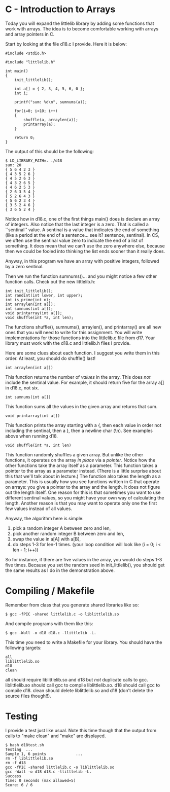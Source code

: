 # C - Introduction to Arrays

Today you will expand the littlelib library by adding some functions that work with arrays.  The idea is to become comfortable working with arrays and array pointers in C.

Start by looking at the file d18.c I provide.  Here it is below:

    #include <stdio.h> 

    #include "littlelib.h"

    int main() 
    {
        init_littlelib();
        
        int a[] = { 2, 3, 4, 5, 6, 0 };
        int i;
        
        printf("sum: %d\n", sumnums(a));
        
        for(i=0; i<10; i++)
        {
            shuffle(a, arraylen(a));
            printarray(a);
        }
            
        return 0; 
    }

The output of this should be the following:

    $ LD_LIBRARY_PATH=. ./d18 
    sum: 20
    { 5 6 4 2 3 }
    { 4 3 5 2 6 }
    { 4 5 2 6 3 }
    { 4 3 2 6 5 }
    { 4 6 2 5 3 }
    { 2 6 3 5 4 }
    { 5 2 6 4 3 }
    { 5 6 2 3 4 }
    { 3 5 2 4 6 }
    { 3 6 5 2 4 }
    
Notice how in d18.c, one of the first things main() does is declare an array of integers.  Also notice that the last integer is a zero.  That is called a ``sentinal'' value.  A sentinal is a value that indicates the end of something (like a period at the end of a sentence... see it? sentence, sentinal).  In CS, we often use the sentinal value zero to indicate the end of a list of something.  It does mean that we can't use the zero anywhere else, because then we could be fooled into thinking the list ends sooner than it really does.

Anyway, in this program we have an array with positive integers, followed by a zero sentinal.

Then we run the function sumnums()... and you might notice a few other function calls.  Check out the new littlelib.h:

    int init_littlelib();
    int randint(int lower, int upper);
    int is_prime(int n);
    int arraylen(int a[]);
    int sumnums(int a[]);
    void printarray(int a[]);
    void shuffle(int *a, int len);
    
The functions shuffle(), sumnums(), arraylen(), and printarray() are all new ones that you will need to write for this assignment.  You will write implementations for those functions into the littlelib.c file from d17.  Your library must work with the d18.c and littlelib.h files I provide.

Here are some clues about each function.  I suggest you write them in this order.  At least, you should do shuffle() last!


    int arraylen(int a[])

This function returns the number of *values* in the array.  This does *not* include the sentinal value.  For example, it should return five for the array a[] in d18.c, not six.


    int sumnums(int a[])

This function sums all the values in the given array and returns that sum.


    void printarray(int a[])

This function prints the array starting with a {, then each value in order not including the sentinal, then a }, then a newline char (\n).  See examples above when running d18.


    void shuffle(int *a, int len)
    
This function randomly shuffles a given array.  But unlike the other functions, it operates on the array *in place* via a *pointer*.  Notice how the other functions take the array itself as a parameter.  This function takes a pointer to the array as a parameter instead.  (There is a little surprise about this that we'll talk about in lecture.)  The function also takes the length as a parameter.  This is usually how you see functions written in C that operate on arrays: you give a pointer to the array and the length.  It does not figure out the length itself.  One reason for this is that sometimes you want to use different sentinal values, so you might have your own way of calculating the length.  Another reason is that you may want to operate only one the first few values instead of all values.

Anyway, the algorithm here is simple:
1) pick a random integer A between zero and len,
2) pick another random integer B between zero and len,
3) swap the value in a[A] with a[B],
4) do steps 1-3 for len-1 times. (your loop condition will look like (i = 0; i < len - 1; i++))

So for instance, if there are five values in the array, you would do steps 1-3 five times.  Because you set the random seed in init_littlelib(), you should get the same results as I do in the demonstration above.

# Compiling / Makefile

Remember from class that you generate shared libraries like so:

    $ gcc -fPIC -shared littlelib.c -o liblittlelib.so
    
And compile programs with them like this:

    $ gcc -Wall -o d18 d18.c -llittlelib -L.

This time you need to write a Makefile for your library.  You should have the following targets:

    all
    liblittlelib.so
    d18
    clean

all should require liblittlelib.so and d18 but *not* duplicate calls to gcc.
liblittlelib.so should call gcc to compile liblittlelib.so.
d18 should call gcc to compile d18.
clean should delete liblittlelib.so and d18 (don't delete the source files though!!).

# Testing

I provide a test just like usual.  Note this time though that the output from calls to "make clean" and "make" are displayed.

    $ bash d18test.sh 
    Testing  ...
    Sample 1, 6 points             ...
    rm -f liblittlelib.so
    rm -f d18
    gcc -fPIC -shared littlelib.c -o liblittlelib.so
    gcc -Wall -o d18 d18.c -llittlelib -L.
    Success
    Time: 0 seconds (max allowed=5)
    Score: 6 / 6

